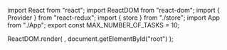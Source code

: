 
import React from "react";
import ReactDOM from "react-dom";
import { Provider } from "react-redux";
import { store } from "./store";
import App from "./App";
export const MAX_NUMBER_OF_TASKS = 10;

ReactDOM.render(
  <Provider store={store}>
    <App />
  </Provider>,
  document.getElementById("root")
);
